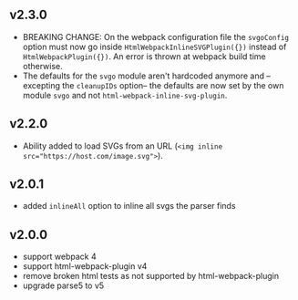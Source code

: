 ## v2.3.0

* BREAKING CHANGE: On the webpack configuration file the `svgoConfig` option must now go inside `HtmlWebpackInlineSVGPlugin({})` instead of `HtmlWebpackPlugin({})`. An error is thrown at webpack build time otherwise.
* The defaults for the `svgo` module aren't hardcoded anymore and –excepting the `cleanupIDs` option– the defaults are now set by the own module `svgo` and not `html-webpack-inline-svg-plugin`.

## v2.2.0

* Ability added to load SVGs from an URL (`<img inline src="https://host.com/image.svg">`).

## v2.0.1

* added `inlineAll` option to inline all svgs the parser finds

## v2.0.0

* support webpack 4
* support html-webpack-plugin v4
* remove broken html tests as not supported by html-webpack-plugin
* upgrade parse5 to v5
